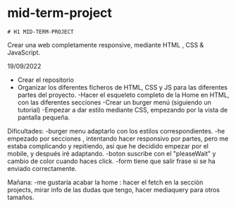 # mid-term-project

    # H1 MID-TERM-PROJECT

Crear una web completamente responsive, mediante HTML , CSS & JavaScript.

19/09/2022

- Crear el repositorio
- Organizar los diferentes ficheros de HTML, CSS y JS para las diferentes partes del proyecto.
  -Hacer el esqueleto completo de la Home en HTML, con las diferentes secciones
  -Crear un burger menú (siguiendo un tutorial)
  -Empezar a dar estilo mediante CSS, empezando por la vista de pantalla pequeña.

Dificultades:
-burger menu adaptarlo con los estilos correspondientes.
-he empezado por secciones , intentando hacer responsivo por partes, pero me estaba complicando y repitiendo, así que he decidido empezar por el mobile, y después iré adaptando.
-boton suscribe con el "pleaseWait" y cambio de color cuando haces click.
-form tiene que salir frase si se ha enviado correctamente.

Mañana:
-me gustaría acabar la home : hacer el fetch en la sección projects, mirar info de las dudas que tengo, hacer mediaquery para otros tamaños.

